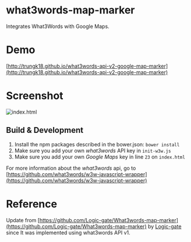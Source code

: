 # what3words-map-marker
Integrates What3Words with Google Maps.

# Demo

[http://trungk18.github.io/what3words-api-v2-google-map-marker](http://trungk18.github.io/what3words-api-v2-google-map-marker)

# Screenshot

![index.html](http://i.imgur.com/KhJMEI7.png)

## Build & Development

1. Install the npm packages described in the bower.json: `bower install`
2. Make sure you add your own *what3words* API key in `init-w3w.js`
3. Make sure you add your own *Google Maps* key in line `23` on `index.html` 


For more information about the *what3words* api, go to [https://github.com/what3words/w3w-javascript-wrapper](https://github.com/what3words/w3w-javascript-wrapper)

# Reference 

Update from [https://github.com/Logic-gate/What3words-map-marker](https://github.com/Logic-gate/What3words-map-marker) by [Logic-gate](https://github.com/Logic-gate) since It was implemented using what3words API v1.